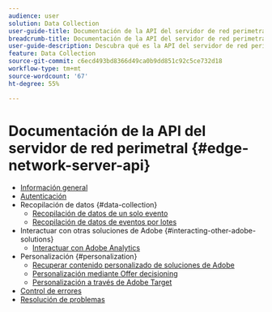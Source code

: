 ```yaml
---
audience: user
solution: Data Collection
user-guide-title: Documentación de la API del servidor de red perimetral
breadcrumb-title: Documentación de la API del servidor de red perimetral
user-guide-description: Descubra qué es la API del servidor de red perimetral y cómo puede utilizarla.
feature: Data Collection
source-git-commit: c6ecd493bd8366d49ca0b9dd851c92c5ce732d18
workflow-type: tm+mt
source-wordcount: '67'
ht-degree: 55%

---
```



# Documentación de la API del servidor de red perimetral {#edge-network-server-api}


* [Información general](overview.md)
* [Autenticación](authentication.md)
* Recopilación de datos {#data-collection}
   * [Recopilación de datos de un solo evento](interactive-data-collection.md)
   * [Recopilación de datos de eventos por lotes](non-interactive-data-collection.md)
* Interactuar con otras soluciones de Adobe {#interacting-other-adobe-solutions}
   * [Interactuar con Adobe Analytics](interacting-adobe-analytics.md)
* Personalización {#personalization}
   * [Recuperar contenido personalizado de soluciones de Adobe](personalization-overview.md)
   * [Personalización mediante Offer decisioning](personalization-offer-decisioning.md)
   * [Personalización a través de Adobe Target](personalization-target.md)
* [Control de errores](error-handling.md)
* [Resolución de problemas](troubleshooting.md)